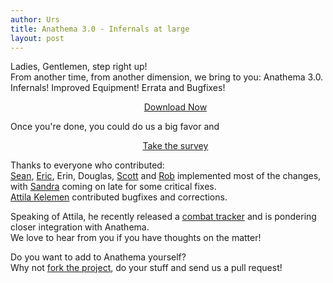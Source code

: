 ```yaml
---
author: Urs
title: Anathema 3.0 - Infernals at large
layout: post
---
```


Ladies, Gentlemen, step right up!  
From another time, from another dimension, we bring to you: Anathema 3.0.  
Infernals! Improved Equipment! Errata and Bugfixes!  

<ul><center><a href="http://sourceforge.net/project/platformdownload.php?group_id=122320">Download Now</a></center></ul>

Once you're done, you could do us a big favor and   
<ul><center><a href="https://docs.google.com/spreadsheet/viewform?hl=en_GB&formkey=dFBaLWF6bnBtS0U5YUowR3hZMS1pOWc6MQ#gid=0">Take the survey</a></center></ul>

Thanks to everyone who contributed:  
[Sean](http://github.com/JMobius), [Eric](http://github.com/ericastor), Erin, Douglas, [Scott](http://github.com/the-smith) and [Rob](http://github.com/rlrutherford) implemented most of the changes,
with [Sandra](http://github.com/vestrial) coming on late for some critical fixes.  
[Attila Kelemen](http://github.com/kelemen) contributed bugfixes and corrections.

Speaking of Attila, he recently released a [combat tracker](https://github.com/kelemen/ExaltedCombat) and is pondering closer integration with Anathema.  
We love to hear from you if you have thoughts on the matter!

Do you want to add to Anathema yourself?  
Why not [fork the project](http://github.com/anathema/anathema), do your stuff and send us a pull request!